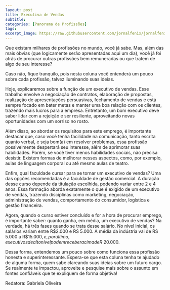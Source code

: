 ```yaml
---
layout: post
title: Executiva de Vendas
subtitle:
categories: [Panorama de Profissões]
tags:
excerpt_image: https://raw.githubusercontent.com/jornalfenix/jornalfenix.github.io/ad58ca6849acf6c47934a565219a9f4d8a8177cb/assets/images/executiva_vendas.jpg
---
```


Que existam milhares de profissões no mundo, você já sabe. Mas, além das mais óbvias (que logicamente serão apresentadas aqui um dia), você já foi atrás de procurar outras profissões bem remuneradas ou que tratem de algo de seu interesse?

Caso não, fique tranquilo, pois nesta coluna você entenderá um pouco sobre cada profissão, talvez iluminando suas ideias.

Hoje, explicaremos sobre a função de um executivo de vendas. Esse trabalho envolve a negociação de contratos, elaboração de propostas, realização de apresentações persuasivas, fechamento de vendas e está sempre focado em bater metas e manter uma boa relação com os clientes, trazendo mais lucros para a empresa. Entretanto, um bom executivo deve saber lidar com a rejeição e ser resiliente, aproveitando novas oportunidades com um sorriso no rosto.

Além disso, ao abordar os requisitos para este emprego, é importante destacar que, caso você tenha facilidade na comunicação, tanto escrita quanto verbal, e seja bom(a) em resolver problemas, essa profissão possivelmente despertará seu interesse, além de aprimorar suas habilidades. Porém, se você tiver menos habilidades sociais, não precisa desistir. Existem formas de melhorar nesses aspectos, como, por exemplo, aulas de linguagem corporal ou até mesmo aulas de teatro.

Enfim, qual faculdade cursar para se tornar um executivo de vendas? Uma das opções recomendadas é a faculdade de gestão comercial. A duração desse curso depende da titulação escolhida, podendo variar entre 2 e 4 anos. Essa formação aborda exatamente o que é exigido de um executivo de vendas, trazendo disciplinas como marketing, negociação, administração de vendas, comportamento do consumidor, logística e gestão financeira.

Agora, quando o curso estiver concluído e for a hora de procurar emprego, é importante saber: quanto ganha, em média, um executivo de vendas? Na verdade, há três fases quando se trata desse salário. No nível inicial, os salários variam entre R\$$2.000$ e RS 5.000. A média da indústria vai de RS 5.000 a R\$$15.000, e, por último, executivos de alto nível podem receber acima de R$ 20.000.

Dessa forma, entendemos um pouco sobre como funciona essa profissão honesta e superinteressante. Espera-se que esta coluna tenha te ajudado de alguma forma, quem sabe clareando suas ideias sobre um futuro cargo. Se realmente te impactou, aproveite e pesquise mais sobre o assunto em fontes confiáveis que te expliquem de forma objetiva!

Redatora: Gabriela Oliveira

